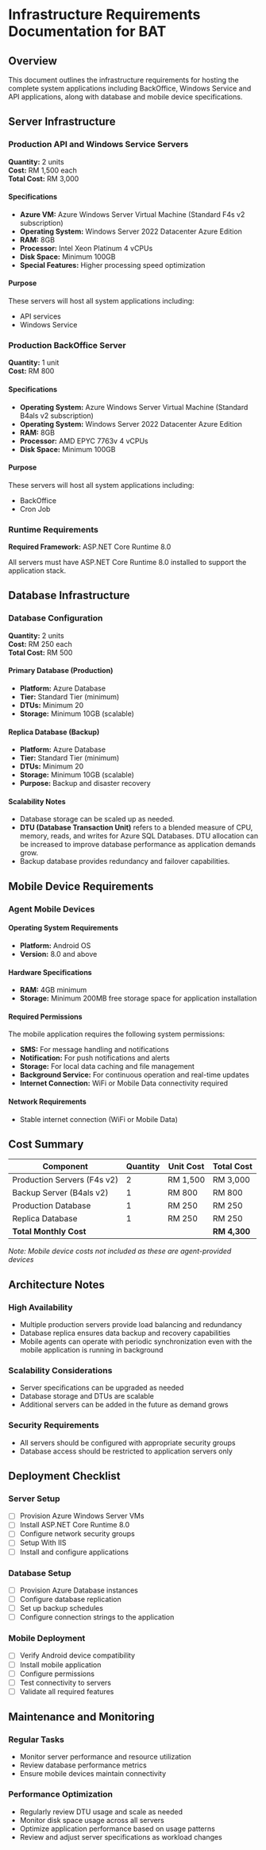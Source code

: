 # Infrastructure Requirements Documentation for BAT

## Overview

This document outlines the infrastructure requirements for hosting the complete system applications including BackOffice, Windows Service and API applications, along with database and mobile device specifications.

## Server Infrastructure

### Production API and Windows Service Servers

**Quantity:** 2 units  
**Cost:** RM 1,500 each  
**Total Cost:** RM 3,000

#### Specifications
- **Azure VM:** Azure Windows Server Virtual Machine (Standard F4s v2 subscription)
- **Operating System:** Windows Server 2022 Datacenter Azure Edition
- **RAM:** 8GB
- **Processor:** Intel Xeon Platinum 4 vCPUs
- **Disk Space:** Minimum 100GB
- **Special Features:** Higher processing speed optimization

#### Purpose
These servers will host all system applications including:
- API services
- Windows Service

### Production BackOffice Server

**Quantity:** 1 unit  
**Cost:** RM 800

#### Specifications
- **Operating System:** Azure Windows Server Virtual Machine (Standard B4als v2 subscription)
- **Operating System:** Windows Server 2022 Datacenter Azure Edition
- **RAM:** 8GB
- **Processor:** AMD EPYC 7763v 4 vCPUs
- **Disk Space:** Minimum 100GB

#### Purpose
These servers will host all system applications including:
- BackOffice
- Cron Job

### Runtime Requirements

**Required Framework:** ASP.NET Core Runtime 8.0

All servers must have ASP.NET Core Runtime 8.0 installed to support the application stack.

## Database Infrastructure

### Database Configuration

**Quantity:** 2 units  
**Cost:** RM 250 each  
**Total Cost:** RM 500

#### Primary Database (Production)
- **Platform:** Azure Database
- **Tier:** Standard Tier (minimum)
- **DTUs:** Minimum 20
- **Storage:** Minimum 10GB (scalable)

#### Replica Database (Backup)
- **Platform:** Azure Database
- **Tier:** Standard Tier (minimum)
- **DTUs:** Minimum 20
- **Storage:** Minimum 10GB (scalable)
- **Purpose:** Backup and disaster recovery

#### Scalability Notes
- Database storage can be scaled up as needed.
- **DTU (Database Transaction Unit)** refers to a blended measure of CPU, memory, reads, and writes for Azure SQL Databases. DTU allocation can be increased to improve database performance as application demands grow.
- Backup database provides redundancy and failover capabilities.

## Mobile Device Requirements

### Agent Mobile Devices

#### Operating System Requirements
- **Platform:** Android OS
- **Version:** 8.0 and above

#### Hardware Specifications
- **RAM:** 4GB minimum
- **Storage:** Minimum 200MB free storage space for application installation

#### Required Permissions
The mobile application requires the following system permissions:
- **SMS:** For message handling and notifications
- **Notification:** For push notifications and alerts
- **Storage:** For local data caching and file management
- **Background Service:** For continuous operation and real-time updates
- **Internet Connection:** WiFi or Mobile Data connectivity required

#### Network Requirements
- Stable internet connection (WiFi or Mobile Data)

## Cost Summary

| Component | Quantity | Unit Cost | Total Cost |
|-----------|----------|-----------|------------|
| Production Servers (F4s v2) | 2 | RM 1,500 | RM 3,000 |
| Backup Server (B4als v2) | 1 | RM 800 | RM 800 |
| Production Database | 1 | RM 250 | RM 250 |
| Replica Database | 1 | RM 250 | RM 250 |
| **Total Monthly Cost** | | | **RM 4,300** |

*Note: Mobile device costs not included as these are agent-provided devices*

## Architecture Notes

### High Availability
- Multiple production servers provide load balancing and redundancy
- Database replica ensures data backup and recovery capabilities
- Mobile agents can operate with periodic synchronization even with the mobile application is running in background

### Scalability Considerations
- Server specifications can be upgraded as needed
- Database storage and DTUs are scalable
- Additional servers can be added in the future as demand grows

### Security Requirements
- All servers should be configured with appropriate security groups
- Database access should be restricted to application servers only

## Deployment Checklist

### Server Setup
- [ ] Provision Azure Windows Server VMs
- [ ] Install ASP.NET Core Runtime 8.0
- [ ] Configure network security groups
- [ ] Setup With IIS
- [ ] Install and configure applications

### Database Setup
- [ ] Provision Azure Database instances
- [ ] Configure database replication
- [ ] Set up backup schedules
- [ ] Configure connection strings to the application

### Mobile Deployment
- [ ] Verify Android device compatibility
- [ ] Install mobile application
- [ ] Configure permissions
- [ ] Test connectivity to servers
- [ ] Validate all required features

## Maintenance and Monitoring

### Regular Tasks
- Monitor server performance and resource utilization
- Review database performance metrics
- Ensure mobile devices maintain connectivity

### Performance Optimization
- Regularly review DTU usage and scale as needed
- Monitor disk space usage across all servers
- Optimize application performance based on usage patterns
- Review and adjust server specifications as workload changes